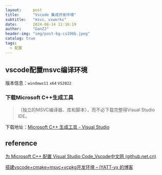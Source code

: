 ```yaml
---
layout:     post
title:      "Vscode 集成开发环境"
subtitle:   "msvc、vxworks"
date:       2024-06-14 11:16:19
author:     "GanZJ"
header-img: "img/post-bg-cs106b.jpeg"
catalog: true
tags:
  - 配置
---
```




## vscode配置msvc编译环境

版本信息：`windows11`  `x64`  `VS2022`

### 下载Microsoft C++生成工具

> （独立的MSVC编译器、库和脚本），而不必下载完整得Visual Studio IDE。

下载地址：[Microsoft C++ 生成工具 - Visual Studio](https://visualstudio.microsoft.com/zh-hans/visual-cpp-build-tools/)















## reference

[为 Microsoft C++ 配置 Visual Studio Code_Vscode中文网 (github.net.cn)](https://vscode.github.net.cn/docs/cpp/config-msvc)

[搭建vscode+cmake+msvc+vcpkg开发环境 – IYATT-yx 的博客](https://blog.iyatt.com/?p=3353)

